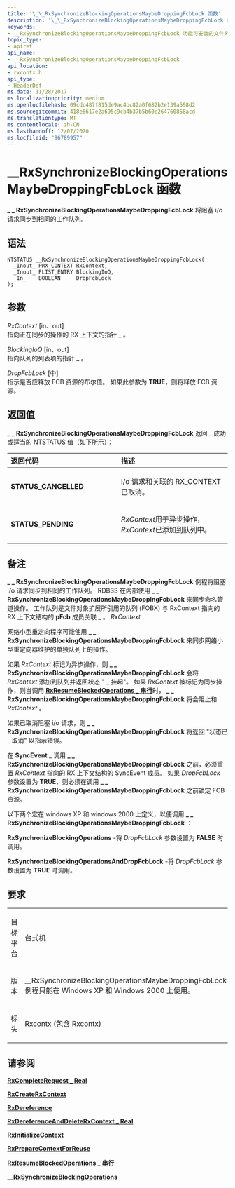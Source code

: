 ```yaml
---
title: '\_\_RxSynchronizeBlockingOperationsMaybeDroppingFcbLock 函数'
description: '\_\_RxSynchronizeBlockingOperationsMaybeDroppingFcbLock 将阻塞 i/o 请求同步到相同的工作队列。'
keywords:
- __RxSynchronizeBlockingOperationsMaybeDroppingFcbLock 功能可安装的文件系统驱动程序
topic_type:
- apiref
api_name:
- __RxSynchronizeBlockingOperationsMaybeDroppingFcbLock
api_location:
- rxcontx.h
api_type:
- HeaderDef
ms.date: 11/28/2017
ms.localizationpriority: medium
ms.openlocfilehash: 09cdc487f815de9ac4bc82a0f682b2e139a598d2
ms.sourcegitcommit: 418e6617e2a695c9cb4b37b5b60e264760858acd
ms.translationtype: MT
ms.contentlocale: zh-CN
ms.lasthandoff: 12/07/2020
ms.locfileid: "96789957"
---
```

# <a name="__rxsynchronizeblockingoperationsmaybedroppingfcblock-function"></a>\_\_RxSynchronizeBlockingOperationsMaybeDroppingFcbLock 函数


**\_ \_ RxSynchronizeBlockingOperationsMaybeDroppingFcbLock** 将阻塞 i/o 请求同步到相同的工作队列。

<a name="syntax"></a>语法
------

```ManagedCPlusPlus
NTSTATUS __RxSynchronizeBlockingOperationsMaybeDroppingFcbLock(
  _Inout_ PRX_CONTEXT RxContext,
  _Inout_ PLIST_ENTRY BlockingIoQ,
  _In_    BOOLEAN     DropFcbLock
);
```

<a name="parameters"></a>参数
----------

*RxContext* \[in、out\]  
指向正在同步的操作的 RX 上下文的指针 \_ 。

*BlockingIoQ* \[in、out\]  
指向队列的列表项的指针 \_ 。

*DropFcbLock* \[中\]  
指示是否应释放 FCB 资源的布尔值。 如果此参数为 **TRUE**，则将释放 FCB 资源。

<a name="return-value"></a>返回值
------------

**\_ \_ RxSynchronizeBlockingOperationsMaybeDroppingFcbLock** 返回 \_ 成功或适当的 NTSTATUS 值（如下所示）：

<table>
<colgroup>
<col width="50%" />
<col width="50%" />
</colgroup>
<thead>
<tr class="header">
<th align="left">返回代码</th>
<th align="left">描述</th>
</tr>
</thead>
<tbody>
<tr class="odd">
<td align="left"><strong>STATUS_CANCELLED</strong></td>
<td align="left"><p>I/o 请求和关联的 RX_CONTEXT 已取消。</p></td>
</tr>
<tr class="even">
<td align="left"><strong>STATUS_PENDING</strong></td>
<td align="left"><p><em>RxContext</em>用于异步操作， <em>RxContext</em>已添加到队列中。</p></td>
</tr>
</tbody>
</table>

 

<a name="remarks"></a>备注
-------

**\_ \_ RxSynchronizeBlockingOperationsMaybeDroppingFcbLock** 例程将阻塞 i/o 请求同步到相同的工作队列。 RDBSS 在内部使用 **\_ \_ RxSynchronizeBlockingOperationsMaybeDroppingFcbLock** 来同步命名管道操作。 工作队列是文件对象扩展所引用的队列 (FOBX) 与 RxContext 指向的 RX 上下文结构的 **pFcb** 成员关联 \_ 。 *RxContext*

网络小型重定向程序可能使用 **\_ \_ RxSynchronizeBlockingOperationsMaybeDroppingFcbLock** 来同步网络小型重定向器维护的单独队列上的操作。

如果 *RxContext* 标记为异步操作，则 **\_ \_ RxSynchronizeBlockingOperationsMaybeDroppingFcbLock** 会将 *RxContext* 添加到队列并返回状态 " \_ 挂起"。 如果 *RxContext* 被标记为同步操作，则当调用 [**RxResumeBlockedOperations \_ 串行**](/windows-hardware/drivers/ddi/rxcontx/nf-rxcontx-rxresumeblockedoperations_serially)时， **\_ \_ RxSynchronizeBlockingOperationsMaybeDroppingFcbLock** 将会阻止和 *RxContext* 。

如果已取消阻塞 i/o 请求，则 **\_ \_ RxSynchronizeBlockingOperationsMaybeDroppingFcbLock** 将返回 "状态已 \_ 取消" 以指示错误。

在 **SyncEvent** \_ 调用 **\_ \_ RxSynchronizeBlockingOperationsMaybeDroppingFcbLock** 之前，必须重置 *RxContext* 指向的 RX 上下文结构的 SyncEvent 成员。 如果 *DropFcbLock* 参数设置为 **TRUE**，则必须在调用 **\_ \_ RxSynchronizeBlockingOperationsMaybeDroppingFcbLock** 之前锁定 FCB 资源。

以下两个宏在 windows XP 和 windows 2000 上定义，以便调用 **\_ \_ RxSynchronizeBlockingOperationsMaybeDroppingFcbLock** ：

**RxSynchronizeBlockingOperations** -将 *DropFcbLock* 参数设置为 **FALSE** 时调用。

**RxSynchronizeBlockingOperationsAndDropFcbLock** -将 *DropFcbLock* 参数设置为 **TRUE** 时调用。

<a name="requirements"></a>要求
------------

<table>
<colgroup>
<col width="50%" />
<col width="50%" />
</colgroup>
<tbody>
<tr class="odd">
<td align="left"><p>目标平台</p></td>
<td align="left">台式机</td>
</tr>
<tr class="even">
<td align="left"><p>版本</p></td>
<td align="left"><p>__RxSynchronizeBlockingOperationsMaybeDroppingFcbLock 例程只能在 Windows XP 和 Windows 2000 上使用。</p></td>
</tr>
<tr class="odd">
<td align="left"><p>标头</p></td>
<td align="left">Rxcontx (包含 Rxcontx) </td>
</tr>
</tbody>
</table>

## <a name="see-also"></a>请参阅


[**RxCompleteRequest \_ Real**](/windows-hardware/drivers/ddi/rxprocs/nf-rxprocs-rxcompleterequest_real)

[**RxCreateRxContext**](/windows-hardware/drivers/ddi/rxcontx/nf-rxcontx-rxcreaterxcontext)

[**RxDereference**](/windows-hardware/drivers/ddi/rxprocs/nf-rxprocs-rxdereference)

[**RxDereferenceAndDeleteRxContext \_ Real**](/windows-hardware/drivers/ddi/rxcontx/nf-rxcontx-rxdereferenceanddeleterxcontext_real)

[**RxInitializeContext**](/windows-hardware/drivers/ddi/rxcontx/nf-rxcontx-rxinitializecontext)

[**RxPrepareContextForReuse**](/windows-hardware/drivers/ddi/rxcontx/nf-rxcontx-rxpreparecontextforreuse)

[**RxResumeBlockedOperations \_ 串行**](/windows-hardware/drivers/ddi/rxcontx/nf-rxcontx-rxresumeblockedoperations_serially)

[**\_\_RxSynchronizeBlockingOperations**](/windows-hardware/drivers/ddi/rxcontx/nf-rxcontx-__rxsynchronizeblockingoperations)

 

